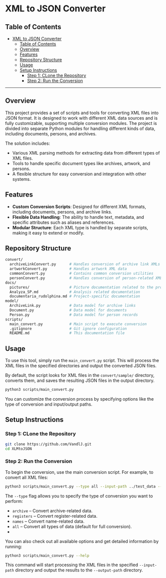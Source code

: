 # XML to JSON Converter

## Table of Contents
- [XML to JSON Converter](#xml-to-json-converter)
  - [Table of Contents](#table-of-contents)
  - [Overview](#overview)
  - [Features](#features)
  - [Repository Structure](#repository-structure)
  - [Usage](#usage)
  - [Setup Instructions](#setup-instructions)
    - [Step 1: CLone the Repository](#step-1-clone-the-repository)
    - [Step 2: Run the Conversion](#step-2-run-the-conversion)

---

## Overview
This project provides a set of scripts and tools for converting XML files into JSON format. It is designed to work with different XML data sources and is fully customizable, supporting multiple conversion modules. The project is divided into separate Python modules for handling different kinds of data, including documents, persons, and archives.

The solution includes:
- Various XML parsing methods for extracting data from different types of XML files.
- Tools to handle specific document types like archives, artwork, and persons.
- A flexible structure for easy conversion and integration with other systems.

## Features
- **Custom Conversion Scripts**: Designed for different XML formats, including documents, persons, and archive links.
- **Flexible Data Handling**: The ability to handle text, metadata, and specific attributes such as aliases and references.
- **Modular Structure**: Each XML type is handled by separate scripts, making it easy to extend or modify.

## Repository Structure

```bash
convert/
  archiveLinkConvert.py      # Handles conversion of archive link XMLs
  artworkConvert.py          # Handles artwork XML data
  commonConvert.py           # Contains common conversion utilities
  personConvert.py           # Handles conversion of person-related XMLs
docs/
  pictures/                  # Picture documentation related to the project
  Analyza_SP.md              # Analysis related documentation
  documentaria_rudolphina.md # Project-specific documentation
model/
  ArchiveLink.py             # Data model for archive links
  Document.py                # Data model for documents
  Person.py                  # Data model for person records
scripts/
  main_convert.py            # Main script to execute conversion
  .gitignore                 # Git ignore configuration
  README.md                  # This documentation file
```

## Usage

To use this tool, simply run the `main_convert.py` script. This will process the XML files in the specified directories and output the converted JSON files.

By default, the script looks for XML files in the `convert/sample/` directory, converts them, and saves the resulting JSON files in the output directory.

```bash
python3 scripts/main_convert.py
```

You can customize the conversion process by specifying options like the type of conversion and input/output paths.

## Setup Instructions

### Step 1: CLone the Repository

```bash
git clone https://github.com/VandlJ.git
cd XLMtoJSON
```

### Step 2: Run the Conversion

To begin the conversion, use the main conversion script. For example, to convert all XML files:
```bash
python3 scripts/main_convert.py --type all --input-path ../test_data --output-path ../test_data/output
```

The `--type` flag allows you to specify the type of conversion you want to perform:
- `archive` – Convert archive-related data.
- `registers` – Convert register-related data.
- `names` – Convert name-related data.
- `all` – Convert all types of data (default for full conversion).
- 
You can also check out all available options and get detailed information by running:
```bash
python3 scripts/main_convert.py --help
```

This command will start processing the XML files in the specified `--input-path` directory and output the results to the `--output-path` directory.
